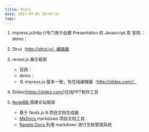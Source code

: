 ```yaml
---
title: Tools
date: 2017-07-01 20:47:32
tags:
---
```

1. impress.js(http:/)专门用于创建 Presentation 的 Javascript 库
官网 ：
demo：

2. Strut（http://strut.io）编辑器
3. reveal.js 展示框架
    + 官网：
    + demo：
    + 与 impress.js 基本一致，有在线编辑器（http://slides.com/）
4. Slides(https://slides.com/)在线PPT制作工具
5. [NodeBB](https://community.nodebb.org/),搭建论坛框架
    - 基于 Nods.js 
6.项目文档生成器
    - [MkDocs](http://www.mkdocs.org),markdown 项目文档工具
    - [Raneto Docs](http://raneto.com/),利用 markdown 进行文档管理系统